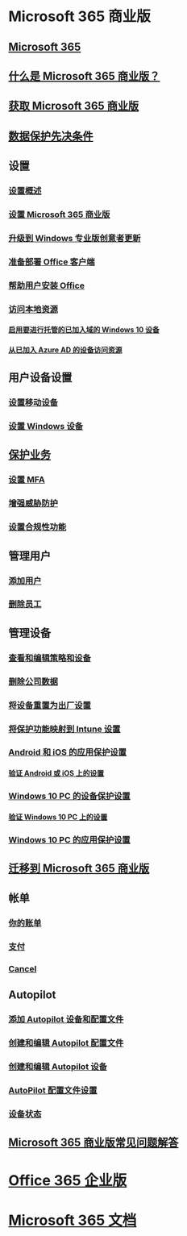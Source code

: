 # Microsoft 365 商业版
## [Microsoft 365](index.md)
## [什么是 Microsoft 365 商业版？](microsoft-365-business-overview.md)
## [获取 Microsoft 365 商业版](sign-up.md)
## [数据保护先决条件](pre-requisites-for-data-protection.md)
## 设置
### [设置概述](set-up-overview.md)
### [设置 Microsoft 365 商业版](set-up.md)
### [升级到 Windows 专业版创意者更新](upgrade-to-windows-pro-creators-update.md)
### [准备部署 Office 客户端](prepare-for-office-client-deployment.md)
### [帮助用户安装 Office](help-users-install-office.md)
### [访问本地资源]()
#### [启用要进行托管的已加入域的 Windows 10 设备](manage-windows-devices.md)
#### [从已加入 Azure AD 的设备访问资源](access-resources.md)
## 用户设备设置
### [设置移动设备](set-up-mobile-devices.md)
### [设置 Windows 设备](set-up-windows-devices.md)
## [保护业务](security-features.md)
### [设置 MFA](set-up-mfa.md)
### [增强威胁防护](increase-threat-protection.md)
### [设置合规性功能](set-up-compliance.md)
## 管理用户
### [添加用户](add-users-m365b.md)
### [删除员工](/Office365/Admin/add-users/remove-former-employee?toc=/microsoft-365/business/toc.json&bc=/microsoft-365/business/breadcrumb/toc.json)
## 管理设备
### [查看和编辑策略和设备](view-policies-and-devices.md)
### [删除公司数据](remove-company-data.md)
### [将设备重置为出厂设置](reset-devices-to-factory-settings.md)
### [将保护功能映射到 Intune 设置](map-protection-features-to-intune-settings.md)
### [Android 和 iOS 的应用保护设置](app-protection-settings-for-android-and-ios.md)
#### [验证 Android 或 iOS 上的设置](validate-settings-on-android-or-ios.md)
### [Windows 10 PC 的设备保护设置](protection-settings-for-windows-10-pcs.md)
#### [验证 Windows 10 PC 上的设置](validate-settings-on-windows-10-pcs.md)
### [Windows 10 PC 的应用保护设置](protection-settings-for-windows-10-devices.md)
## [迁移到 Microsoft 365 商业版](migrate-to-microsoft-365-business.md)
## 帐单
### [你的账单](/Office365/Admin/subscriptions-and-billing/view-your-bill-or-invoice?toc=/microsoft-365/business/toc.json&bc=/microsoft-365/business/breadcrumb/toc.json)
### [支付](/Office365/Admin/subscriptions-and-billing/pay-for-your-subscription?toc=/microsoft-365/business/toc.json&bc=/microsoft-365/business/breadcrumb/toc.json)
### [Cancel](/Office365/Admin/subscriptions-and-billing/cancel-your-subscription?toc=/microsoft-365/business/toc.json&bc=/microsoft-365/business/breadcrumb/toc.json)
## Autopilot
### [添加 Autopilot 设备和配置文件](add-autopilot-devices-and-profile.md)
### [创建和编辑 Autopilot 配置文件](create-and-edit-autopilot-profiles.md)
### [创建和编辑 Autopilot 设备](create-and-edit-autopilot-devices.md)
### [AutoPilot 配置文件设置](autopilot-profile-settings.md)
### [设备状态](device-states.md)
## [Microsoft 365 商业版常见问题解答](support/microsoft-365-business-faqs.md)
# [Office 365 企业版](https://docs.microsoft.com/office365/enterprise)
# [Microsoft 365 文档](https://docs.microsoft.com/microsoft-365)